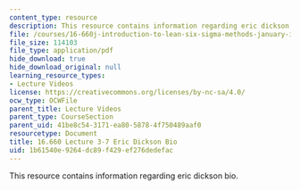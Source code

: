 ```yaml
---
content_type: resource
description: This resource contains information regarding eric dickson bio.
file: /courses/16-660j-introduction-to-lean-six-sigma-methods-january-iap-2012/1b61540e9264dc89f429ef276dedefac_MIT16_660JIAP12_DicksBio.pdf
file_size: 114103
file_type: application/pdf
hide_download: true
hide_download_original: null
learning_resource_types:
- Lecture Videos
license: https://creativecommons.org/licenses/by-nc-sa/4.0/
ocw_type: OCWFile
parent_title: Lecture Videos
parent_type: CourseSection
parent_uid: 41be8c54-3171-ea80-5878-4f750489aaf0
resourcetype: Document
title: 16.660 Lecture 3-7 Eric Dickson Bio
uid: 1b61540e-9264-dc89-f429-ef276dedefac
---
```

This resource contains information regarding eric dickson bio.